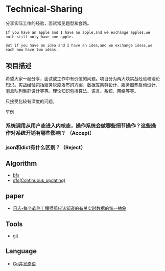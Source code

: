# Technical-Sharing
分享实际工作的经验，面试常见题型和套路。
```
If you have an apple and I have an apple,and we exchange apples,we both still only have one apple.

But if you have an idea and I have an idea,and we exchange ideas,we each now have two ideas.
```

## 项目描述

希望大家一起分享，面试或工作中有价值的问题。项目分为两大块实战经验和理论知识。实战经验包括服务灰度发布的方案、数据库集群设计、服务器热启动设计、消息队列集群设计等等。理论知识包括算法、语言、系统、网络等等。

只接受比较有深度的问题。

举例
### 系统调用从用户态进入内核态，操作系统会做哪些细节操作？这些操作对系统开销有哪些影响？ （Accept）

### json和dict有什么区别？（Reject）

## Algorithm

* [bfs](./theory/algorithm/bfs.md)
* [dfs(Continuous_updating)](./theory/algorithm/dfs(Continuous_updating).md)

## paper

* [日志-每个软件工程师都应该知道的有关实时数据的统一抽象](./theory/paper/index.md#日志-每个软件工程师都应该知道的有关实时数据的统一抽象)

## Tools

* [git](./tools/git.md)

## Language

* [Go并发原语](./theory/language/Go并发原语.md)
  
